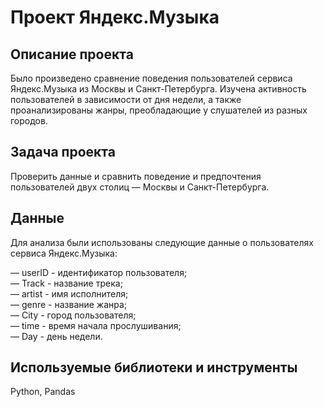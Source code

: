 # Проект Яндекс.Музыка

## Описание проекта

Было произведено сравнение поведения пользователей сервиса Яндекс.Музыка из Москвы и Санкт-Петербурга. Изучена активность пользователей в зависимости от дня недели, а также проанализированы жанры, преобладающие у слушателей из разных городов.

## Задача проекта

Проверить данные и сравнить поведение и предпочтения пользователей двух столиц — Москвы и Санкт-Петербурга.

## Данные

Для анализа были использованы следующие данные о пользователях сервиса Яндекс.Музыка:

— userID - идентификатор пользователя;  
— Track - название трека;  
— artist - имя исполнителя;  
— genre - название жанра;  
— City - город пользователя;  
— time - время начала прослушивания;  
— Day - день недели.  

## Используемые библиотеки и инструменты
Python, Pandas
